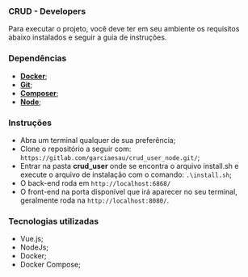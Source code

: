 ### **CRUD - Developers**

Para executar o projeto, você deve ter em seu ambiente os requisitos abaixo instalados e seguir a guia de instruções.

### Dependências

- **[Docker](https://www.docker.com/get-started)**;
- **[Git](https://git-scm.com/download/)**;
- **[Composer](https://getcomposer.org/download/)**;
- **[Node](https://nodejs.org/en/download/)**;

### Instruções

- Abra um terminal qualquer de sua preferência;
- Clone o repositório a seguir com: `https://gitlab.com/garciaesau/crud_user_node.git/`;
- Entrar na pasta **crud_user** onde se encontra o arquivo install.sh e execute o arquivo de instalação com o comando: `.\install.sh`;
- O back-end roda em `http://localhost:6868/`
- O front-end na porta disponível que irá aparecer no seu terminal, geralmente roda na `http://localhost:8080/`.

### Tecnologias utilizadas

- Vue.js;
- NodeJs;
- Docker;
- Docker Compose;
